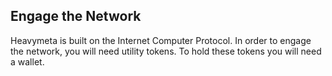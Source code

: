 ## Engage the Network

Heavymeta is built on the Internet Computer Protocol. In order to engage the network, you will need utility tokens.  To hold these tokens you will need a wallet.



